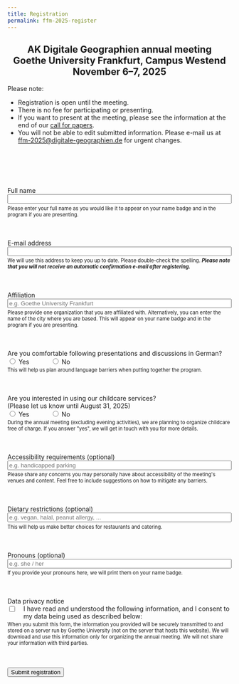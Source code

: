 ```yaml
---
title: Registration
permalink: ffm-2025-register
---
```


<h2 style="text-align: center">
  AK Digitale Geographien annual meeting<br>
  Goethe University Frankfurt, Campus Westend<br>
  November 6–7, 2025
</h2>

Please note:

- Registration is open until the meeting.
- There is no fee for participating or presenting.
- If you want to present at the meeting, please see the information at the end of our [call for papers](/2025-03-06-cfp-frankfurt).
- You will not be able to edit submitted information. Please e-mail us at <ffm-2025@digitale-geographien.de> for urgent changes.

<style>
  .item {
    margin-bottom: 3rem;
  }
  .item input[type=text],
  .item input[type=email]
  {
    width: 100%;
    margin-bottom: 0.2rem;
  }
  .bool {
    display: flex;
    align-items: start;
    gap: 3rem;
    margin-bottom: 0.2rem;
  }
  .check {
    display: flex;
    align-items: start;
    gap: 1rem;
    margin-bottom: 0.2rem;
  }
  .help {
    font-size: 0.8em;
  }
  .nobold {
    font-weight: normal;
  }
</style>

<form method="post" action="https://register.digitale-geographien.de/" style="margin-top: 6rem">

  <div class="item">
    <label for="email">Full name</label>
    <input type="text" name="name" minlength="5" maxlength="128" required />
    <div class="help">
      Please enter your full name as you would like it to appear on your name badge and in the program if you are presenting.
    </div>
  </div>

  <div class="item">
    <label for="email">E-mail address</label>
    <br />
    <input type="email" name="email" required />
    <div class="help">
      We will use this address to keep you up to date. Please double-check the spelling. <em><strong>Please note that you will not receive an automatic confirmation e-mail after registering.</strong></em>
    </div>
  </div>

  <div class="item">
    <label for="email">Affiliation</label>
    <br />
    <input type="text" name="affiliation" placeholder="e.g. Goethe University Frankfurt" maxlength="128" required />
    <div class="help">
      Please provide one organization that you are affiliated with. Alternatively, you can enter the name of the city where you are based. This will appear on your name badge and in the program if you are presenting.
    </div>
  </div>

  <div class="item">
    <label for="email">Are you comfortable following presentations and discussions in German?</label>
    <br />
    <div class="bool">
      <label class="nobold"><input type="radio" name="german" value="yes" required /> Yes</label>
      <label class="nobold"><input type="radio" name="german" value="no" /> No</label>
    </div>
    <div class="help">
      This will help us plan around language barriers when putting together the program.
    </div>
  </div>

  <div class="item">
    <label for="email">Are you interested in using our childcare services?<br />(Please let us know until August 31, 2025)</label>
    <br />
    <div class="bool">
      <div><label class="nobold"><input type="radio" name="childcare" value="yes" required /> Yes</label></div>
      <div><label class="nobold"><input type="radio" name="childcare" value="no" /> No</label></div>
    </div>
    <div class="help">
      During the annual meeting (excluding evening activities), we are planning to organize childcare free of charge. If you answer "yes", we will get in touch with you for more details.
    </div>
  </div>

  <div class="item">
    <label for="email">Accessibility requirements (optional)</label>
    <br />
    <input type="text" name="accessibility" placeholder="e.g. handicapped parking" maxlength="1024" />
    <div class="help">
      Please share any concerns you may personally have about accessibility of the meeting's venues and content. Feel free to include suggestions on how to mitigate any barriers.
    </div>
  </div>

  <div class="item">
    <label for="email">Dietary restrictions (optional)</label>
    <br />
    <input type="text" name="email" placeholder="e.g. vegan, halal, peanut allergy, ..." maxlength="1024" />
    <div class="help">
      This will help us make better choices for restaurants and catering.
    </div>
  </div>

  <div class="item">
    <label for="pronouns">Pronouns (optional)</label>
    <br />
    <input type="text" name="pronouns" placeholder="e.g. she / her" maxlength="128" />
    <div class="help">
      If you provide your pronouns here, we will print them on your name badge.
    </div>
  </div>

  <div class="item">
    <label for="privacy">Data privacy notice</label>
    <br />
    <div class="check">
    <div><input type="checkbox" name="privacy_consent" value="true" required /></div>
    <div>I have read and understood the following information, and I consent to my data being used as described below:</div>
    </div>
    <div class="help">
      When you submit this form, the information you provided will be securely transmitted to and stored on a server run by Goethe University (not on the server that hosts this website). We will download and use this information only for organizing the annual meeting. We will not share your information with third parties.
    </div>
  </div>

  <div style="text-align: left">
    <input type="submit" value="Submit registration"/>
  </div>

</form>

